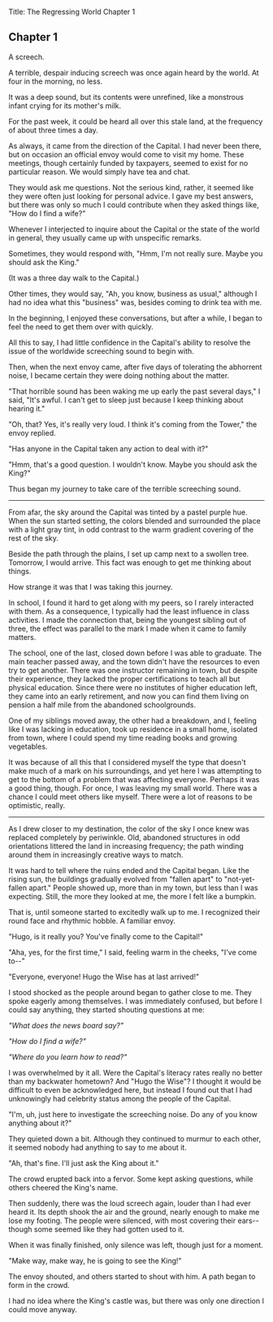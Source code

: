 Title: The Regressing World Chapter 1

## Chapter 1

A screech.

A terrible, despair inducing screech was once again heard by the world. At four in the morning, no less.

It was a deep sound, but its contents were unrefined, like a monstrous infant crying for its mother's milk.

For the past week, it could be heard all over this stale land, at the frequency of about three times a day.

As always, it came from the direction of the Capital. I had never been there, but on occasion an official envoy would come to visit my home. These meetings, though certainly funded by taxpayers, seemed to exist for no particular reason. We would simply have tea and chat.

They would ask me questions. Not the serious kind, rather, it seemed like they were often just looking for personal advice. I gave my best answers, but there was only so much I could contribute when they asked things like, "How do I find a wife?"

Whenever I interjected to inquire about the Capital or the state of the world in general, they usually came up with unspecific remarks.

Sometimes, they would respond with, "Hmm, I'm not really sure. Maybe you should ask the King."

(It was a three day walk to the Capital.)

Other times, they would say, "Ah, you know, business as usual," although I had no idea what this "business" was, besides coming to drink tea with me.

In the beginning, I enjoyed these conversations, but after a while, I began to feel the need to get them over with quickly.

All this to say, I had little confidence in the Capital's ability to resolve the issue of the worldwide screeching sound to begin with.

Then, when the next envoy came, after five days of tolerating the abhorrent noise, I became certain they were doing nothing about the matter.

"That horrible sound has been waking me up early the past several days," I said, "It's awful. I can't get to sleep just because I keep thinking about hearing it."

"Oh, that? Yes, it's really very loud. I think it's coming from the Tower," the envoy replied.

"Has anyone in the Capital taken any action to deal with it?"

"Hmm, that's a good question. I wouldn't know. Maybe you should ask the King?"

Thus began my journey to take care of the terrible screeching sound.

---

From afar, the sky around the Capital was tinted by a pastel purple hue. When the sun started setting, the colors blended and surrounded the place with a light gray tint, in odd contrast to the warm gradient covering of the rest of the sky.

Beside the path through the plains, I set up camp next to a swollen tree. Tomorrow, I would arrive. This fact was enough to get me thinking about things.

How strange it was that I was taking this journey.

In school, I found it hard to get along with my peers, so I rarely interacted with them. As a consequence, I typically had the least influence in class activities. I made the connection that, being the youngest sibling out of three, the effect was parallel to the mark I made when it came to family matters.

The school, one of the last, closed down before I was able to graduate. The main teacher passed away, and the town didn't have the resources to even try to get another. There was one instructor remaining in town, but despite their experience, they lacked the proper certifications to teach all but physical education. Since there were no institutes of higher education left, they came into an early retirement, and now you can find them living on pension a half mile from the abandoned schoolgrounds.

One of my siblings moved away, the other had a breakdown, and I, feeling like I was lacking in education, took up residence in a small home, isolated from town, where I could spend my time reading books and growing vegetables.

It was because of all this that I considered myself the type that doesn't make much of a mark on his surroundings, and yet here I was attempting to get to the bottom of a problem that was affecting everyone. Perhaps it was a good thing, though. For once, I was leaving my small world. There was a chance I could meet others like myself. There were a lot of reasons to be optimistic, really.

---

As I drew closer to my destination, the color of the sky I once knew was replaced completely by periwinkle. Old, abandoned structures in odd orientations littered the land in increasing frequency; the path winding around them in increasingly creative ways to match.

It was hard to tell where the ruins ended and the Capital began. Like the rising sun, the buildings gradually evolved from "fallen apart" to "not-yet-fallen apart." People showed up, more than in my town, but less than I was expecting. Still, the more they looked at me, the more I felt like a bumpkin.

That is, until someone started to excitedly walk up to me. I recognized their round face and rhythmic hobble. A familiar envoy.

"Hugo, is it really you? You've finally come to the Capital!"

"Aha, yes, for the first time," I said, feeling warm in the cheeks, "I've come to--"

"Everyone, everyone! Hugo the Wise has at last arrived!"

I stood shocked as the people around began to gather close to me. They spoke eagerly among themselves. I was immediately confused, but before I could say anything, they started shouting questions at me:

*"What does the news board say?"*

*"How do I find a wife?"*

*"Where do you learn how to read?"*

I was overwhelmed by it all. Were the Capital's literacy rates really no better than my backwater hometown? And "Hugo the Wise"? I thought it would be difficult to even be acknowledged here, but instead I found out that I had unknowingly had celebrity status among the people of the Capital.

"I'm, uh, just here to investigate the screeching noise. Do any of you know anything about it?"

They quieted down a bit. Although they continued to murmur to each other, it seemed nobody had anything to say to me about it.

"Ah, that's fine. I'll just ask the King about it."

The crowd erupted back into a fervor. Some kept asking questions, while others cheered the King's name.

Then suddenly, there was the loud screech again, louder than I had
ever heard it. Its depth shook the air and the ground, nearly enough to
make me lose my footing. The people were silenced, with most covering
their ears-- though some seemed like they had gotten used
to it.

When it was finally finished, only silence was left, though just for
a moment.

"Make way, make way, he is going to see the King!"

The envoy shouted, and others started to shout with him. A path began
to form in the crowd.

I had no idea where the King's castle was, but there was only one direction I could move anyway.
